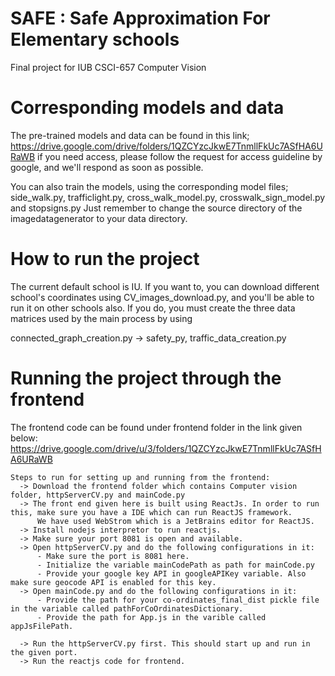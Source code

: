 # SAFE : Safe Approximation For Elementary schools

Final project for IUB CSCI-657 Computer Vision


# Corresponding models and data
The pre-trained models and data can be found in this link;
https://drive.google.com/drive/folders/1QZCYzcJkwE7TnmllFkUc7ASfHA6URaWB
if you need access, please follow the request for access guideline by google, and we'll respond as soon as possible.

You can also train the models, using the corresponding model files;
side_walk.py, trafficlight.py, cross_walk_model.py, crosswalk_sign_model.py and stopsigns.py
Just remember to change the source directory of the imagedatagenerator to your data directory.

# How to run the project
The current default school is IU. If you want to, you can download different school's coordinates using CV_images_download.py, and you'll be able to run it on other schools also. If you do, you must create the three data matrices used by the main process by using

connected_graph_creation.py -> safety_py, traffic_data_creation.py

# Running the project through the frontend

The frontend code can be found under frontend folder in the link given below:
https://drive.google.com/drive/u/3/folders/1QZCYzcJkwE7TnmllFkUc7ASfHA6URaWB

```
Steps to run for setting up and running from the frontend:
  -> Download the frontend folder which contains Computer vision folder, httpServerCV.py and mainCode.py
  -> The front end given here is built using ReactJs. In order to run this, make sure you have a IDE which can run ReactJS framework.
      We have used WebStrom which is a JetBrains editor for ReactJS. 
  -> Install nodejs interpretor to run reactjs.
  -> Make sure your port 8081 is open and available.
  -> Open httpServerCV.py and do the following configurations in it:
      - Make sure the port is 8081 here.
      - Initialize the variable mainCodePath as path for mainCode.py
      - Provide your google key API in googleAPIKey variable. Also make sure geocode API is enabled for this key.
  -> Open mainCode.py and do the following configurations in it:
      - Provide the path for your co-ordinates_final_dist pickle file in the variable called pathForCoOrdinatesDictionary.
      - Provide the path for App.js in the varible called appJsFilePath.
      
  -> Run the httpServerCV.py first. This should start up and run in the given port.
  -> Run the reactjs code for frontend. 
```
